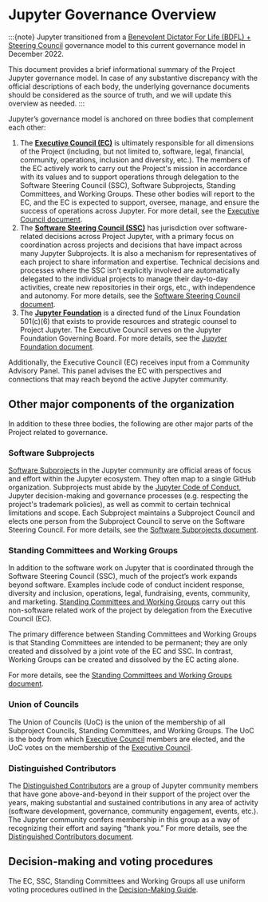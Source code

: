 # Jupyter Governance Overview

:::{note}
Jupyter transitioned from a [Benevolent Dictator For Life (BDFL) + Steering Council](archive/governance.md) governance model to this current governance model in December 2022.

This document provides a brief informational summary of the Project Jupyter governance model. In case of any substantive discrepancy with the official descriptions of each body, the underlying governance documents should be considered as the source of truth, and we will update this overview as needed.
:::

Jupyter’s governance model is anchored on three bodies that complement each other:

1. The [**Executive Council (EC)**](executive_council.md) is ultimately responsible for all dimensions of the Project (including, but not limited to, software, legal, financial, community, operations, inclusion and diversity, etc.). The members of the EC actively work to carry out the Project's mission in accordance with its values and to support operations through delegation to the Software Steering Council (SSC), Software Subprojects, Standing Committees, and Working Groups. These other bodies will report to the EC, and the EC is expected to support, oversee, manage, and ensure the success of operations across Jupyter. For more detail, see the [Executive Council document](executive_council.md).
2. The [**Software Steering Council (SSC)**](software_steering_council.md) has jurisdiction over software-related decisions across Project Jupyter, with a primary focus on coordination across projects and decisions that have impact across many Jupyter Subprojects. It is also a mechanism for representatives of each project to share information and expertise. Technical decisions and processes where the SSC isn't explicitly involved are automatically delegated to the individual projects to manage their day-to-day activities, create new repositories in their orgs, etc., with independence and autonomy. For more details, see the [Software Steering Council document](software_steering_council.md).
3. The [**Jupyter Foundation**](./jupyter_foundation.md) is a directed fund of the Linux Foundation 501(c)(6) that exists to provide resources and strategic counsel to Project Jupyter. The Executive Council serves on the Jupyter Foundation Governing Board. For more details, see the [Jupyter Foundation document](./jupyter_foundation.md).

Additionally, the Executive Council (EC) receives input from a Community Advisory Panel. This panel advises the EC with perspectives and connections that may reach beyond the active Jupyter community.

## Other major components of the organization

In addition to these three bodies, the following are other major parts of the Project related to governance.

### Software Subprojects

[Software Subprojects](software_subprojects.md) in the Jupyter community are official areas of focus and effort within the Jupyter ecosystem. They often map to a single GitHub organization. Subprojects must abide by the [Jupyter Code of Conduct](conduct/code_of_conduct.md), Jupyter decision-making and governance processes (e.g. respecting the project's trademark policies), as well as commit to certain technical limitations and scope. Each Subproject maintains a Subproject Council and elects one person from the Subproject Council to serve on the Software Steering Council. For more details, see the [Software Subprojects document](software_subprojects.md).

### Standing Committees and Working Groups

In addition to the software work on Jupyter that is coordinated through the Software Steering Council (SSC), much of the project’s work expands beyond software. Examples include code of conduct incident response, diversity and inclusion, operations, legal, fundraising, events, community, and marketing. [Standing Committees and Working Groups](standing_committees_and_working_groups.md) carry out this non-software related work of the project by delegation from the Executive Council (EC).

The primary difference between Standing Committees and Working Groups is that Standing Committees are intended to be permanent; they are only created and dissolved by a joint vote of the EC and SSC. In contrast, Working Groups can be created and dissolved by the EC acting alone.

For more details, see the [Standing Committees and Working Groups document](standing_committees_and_working_groups.md).

### Union of Councils

The Union of Councils (UoC) is the union of the membership of all Subproject Councils, Standing Committees, and Working Groups. The UoC is the body from which [Executive Council](executive_council.md) members are elected, and the UoC votes on the membership of the [Executive Council](executive_council.md).

### Distinguished Contributors

The [Distinguished Contributors](distinguished_contributors.md) are a group of Jupyter community members that have gone above-and-beyond in their support of the project over the years, making substantial and sustained contributions in any area of activity (software development, governance, community engagement, events, etc.). The Jupyter community confers membership in this group as a way of recognizing their effort and saying “thank you.” For more details, see the [Distinguished Contributors document](distinguished_contributors.md).

## Decision-making and voting procedures

The EC, SSC, Standing Committees and Working Groups all use uniform voting procedures outlined in the [Decision-Making Guide](decision_making.md).

